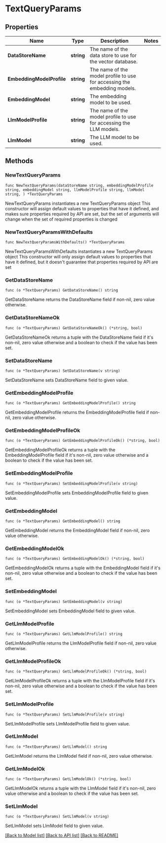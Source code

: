 # TextQueryParams

## Properties

Name | Type | Description | Notes
------------ | ------------- | ------------- | -------------
**DataStoreName** | **string** | The name of the data store to use for the vector database. | 
**EmbeddingModelProfile** | **string** | The name of the model profile to use for accessing the embedding models. | 
**EmbeddingModel** | **string** | The embedding model to be used. | 
**LlmModelProfile** | **string** | The name of the model profile to use for accessing the LLM models. | 
**LlmModel** | **string** | The LLM model to be used. | 

## Methods

### NewTextQueryParams

`func NewTextQueryParams(dataStoreName string, embeddingModelProfile string, embeddingModel string, llmModelProfile string, llmModel string, ) *TextQueryParams`

NewTextQueryParams instantiates a new TextQueryParams object
This constructor will assign default values to properties that have it defined,
and makes sure properties required by API are set, but the set of arguments
will change when the set of required properties is changed

### NewTextQueryParamsWithDefaults

`func NewTextQueryParamsWithDefaults() *TextQueryParams`

NewTextQueryParamsWithDefaults instantiates a new TextQueryParams object
This constructor will only assign default values to properties that have it defined,
but it doesn't guarantee that properties required by API are set

### GetDataStoreName

`func (o *TextQueryParams) GetDataStoreName() string`

GetDataStoreName returns the DataStoreName field if non-nil, zero value otherwise.

### GetDataStoreNameOk

`func (o *TextQueryParams) GetDataStoreNameOk() (*string, bool)`

GetDataStoreNameOk returns a tuple with the DataStoreName field if it's non-nil, zero value otherwise
and a boolean to check if the value has been set.

### SetDataStoreName

`func (o *TextQueryParams) SetDataStoreName(v string)`

SetDataStoreName sets DataStoreName field to given value.


### GetEmbeddingModelProfile

`func (o *TextQueryParams) GetEmbeddingModelProfile() string`

GetEmbeddingModelProfile returns the EmbeddingModelProfile field if non-nil, zero value otherwise.

### GetEmbeddingModelProfileOk

`func (o *TextQueryParams) GetEmbeddingModelProfileOk() (*string, bool)`

GetEmbeddingModelProfileOk returns a tuple with the EmbeddingModelProfile field if it's non-nil, zero value otherwise
and a boolean to check if the value has been set.

### SetEmbeddingModelProfile

`func (o *TextQueryParams) SetEmbeddingModelProfile(v string)`

SetEmbeddingModelProfile sets EmbeddingModelProfile field to given value.


### GetEmbeddingModel

`func (o *TextQueryParams) GetEmbeddingModel() string`

GetEmbeddingModel returns the EmbeddingModel field if non-nil, zero value otherwise.

### GetEmbeddingModelOk

`func (o *TextQueryParams) GetEmbeddingModelOk() (*string, bool)`

GetEmbeddingModelOk returns a tuple with the EmbeddingModel field if it's non-nil, zero value otherwise
and a boolean to check if the value has been set.

### SetEmbeddingModel

`func (o *TextQueryParams) SetEmbeddingModel(v string)`

SetEmbeddingModel sets EmbeddingModel field to given value.


### GetLlmModelProfile

`func (o *TextQueryParams) GetLlmModelProfile() string`

GetLlmModelProfile returns the LlmModelProfile field if non-nil, zero value otherwise.

### GetLlmModelProfileOk

`func (o *TextQueryParams) GetLlmModelProfileOk() (*string, bool)`

GetLlmModelProfileOk returns a tuple with the LlmModelProfile field if it's non-nil, zero value otherwise
and a boolean to check if the value has been set.

### SetLlmModelProfile

`func (o *TextQueryParams) SetLlmModelProfile(v string)`

SetLlmModelProfile sets LlmModelProfile field to given value.


### GetLlmModel

`func (o *TextQueryParams) GetLlmModel() string`

GetLlmModel returns the LlmModel field if non-nil, zero value otherwise.

### GetLlmModelOk

`func (o *TextQueryParams) GetLlmModelOk() (*string, bool)`

GetLlmModelOk returns a tuple with the LlmModel field if it's non-nil, zero value otherwise
and a boolean to check if the value has been set.

### SetLlmModel

`func (o *TextQueryParams) SetLlmModel(v string)`

SetLlmModel sets LlmModel field to given value.



[[Back to Model list]](../README.md#documentation-for-models) [[Back to API list]](../README.md#documentation-for-api-endpoints) [[Back to README]](../README.md)


